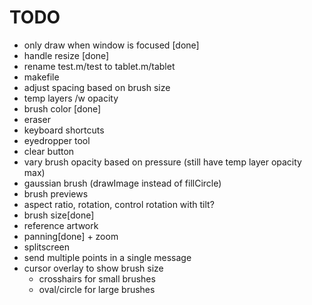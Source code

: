 # TODO
- only draw when window is focused [done]
- handle resize [done]
- rename test.m/test to tablet.m/tablet
- makefile
- adjust spacing based on brush size
- temp layers /w opacity
- brush color [done]
- eraser
- keyboard shortcuts
- eyedropper tool
- clear button
- vary brush opacity based on pressure (still have temp layer opacity max)
- gaussian brush (drawImage instead of fillCircle)
- brush previews
- aspect ratio, rotation, control rotation with tilt?
- brush size[done]
- reference artwork
- panning[done] + zoom
- splitscreen 
- send multiple points in a single message
- cursor overlay to show brush size
  - crosshairs for small brushes
  - oval/circle for large brushes
